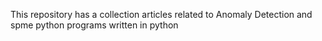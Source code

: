 This repository has a collection articles related to Anomaly Detection and spme python programs written in python

